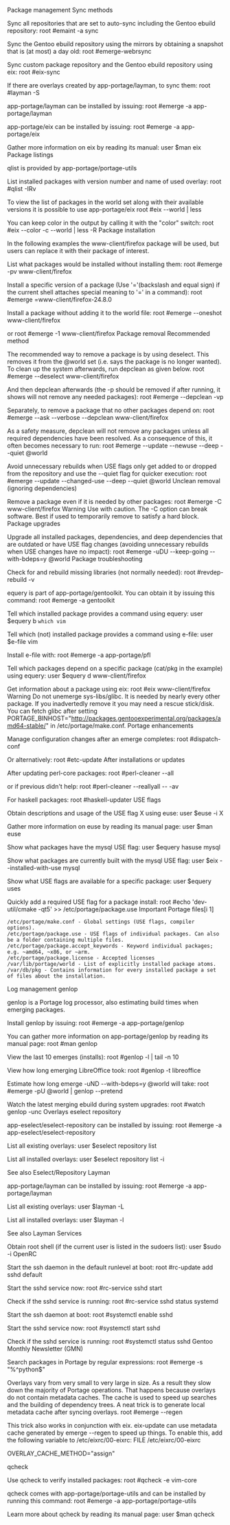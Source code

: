 Package management
Sync methods

Sync all repositories that are set to auto-sync including the Gentoo ebuild repository:
root #emaint -a sync

Sync the Gentoo ebuild repository using the mirrors by obtaining a snapshot that is (at most) a day old:
root #emerge-webrsync

Sync custom package repository and the Gentoo ebuild repository using eix:
root #eix-sync

If there are overlays created by app-portage/layman, to sync them:
root #layman -S

app-portage/layman can be installed by issuing:
root #emerge -a app-portage/layman

app-portage/eix can be installed by issuing:
root #emerge -a app-portage/eix

Gather more information on eix by reading its manual:
user $man eix
Package listings

qlist is provided by app-portage/portage-utils

List installed packages with version number and name of used overlay:
root #qlist -IRv

To view the list of packages in the world set along with their available versions it is possible to use app-portage/eix
root #eix --world | less

You can keep color in the output by calling it with the "color" switch:
root #eix --color -c --world | less -R
Package installation

In the following examples the www-client/firefox package will be used, but users can replace it with their package of interest.

List what packages would be installed without installing them:
root #emerge -pv www-client/firefox

Install a specific version of a package (Use '\='(backslash and equal sign) if the current shell attaches special meaning to '=' in a command):
root #emerge =www-client/firefox-24.8.0

Install a package without adding it to the world file:
root #emerge --oneshot www-client/firefox

or
root #emerge -1 www-client/firefox
Package removal
Recommended method

The recommended way to remove a package is by using deselect. This removes it from the @world set (i.e. says the package is no longer wanted). To clean up the system afterwards, run depclean as given below.
root #emerge --deselect www-client/firefox

And then depclean afterwards (the -p should be removed if after running, it shows will not remove any needed packages):
root #emerge --depclean -vp

Separately, to remove a package that no other packages depend on:
root #emerge --ask --verbose --depclean www-client/firefox

As a safety measure, depclean will not remove any packages unless all required dependencies have been resolved. As a consequence of this, it often becomes necessary to run:
root #emerge --update --newuse --deep --quiet @world

Avoid unnecessary rebuilds when USE flags only get added to or dropped from the repository and use the --quiet flag for quicker execution:
root #emerge --update --changed-use --deep --quiet @world
Unclean removal (ignoring dependencies)

Remove a package even if it is needed by other packages:
root #emerge -C www-client/firefox
Warning
Use with caution. The -C option can break software. Best if used to temporarily remove to satisfy a hard block.
Package upgrades

Upgrade all installed packages, dependencies, and deep dependencies that are outdated or have USE flag changes (avoiding unnecessary rebuilds when USE changes have no impact):
root #emerge -uDU --keep-going --with-bdeps=y @world
Package troubleshooting

Check for and rebuild missing libraries (not normally needed):
root #revdep-rebuild -v

equery is part of app-portage/gentoolkit. You can obtain it by issuing this command:
root #emerge -a gentoolkit

Tell which installed package provides a command using equery:
user $equery b `which vim`

Tell which (not) installed package provides a command using e-file:
user $e-file vim

Install e-file with:
root #emerge -a app-portage/pfl

Tell which packages depend on a specific package (cat/pkg in the example) using equery:
user $equery d www-client/firefox

Get information about a package using eix:
root #eix www-client/firefox
Warning
Do not unemerge sys-libs/glibc. It is needed by nearly every other package. If you inadvertedly remove it you may need a rescue stick/disk. You can fetch glibc after setting PORTAGE_BINHOST="http://packages.gentooexperimental.org/packages/amd64-stable/" in /etc/portage/make.conf.
Portage enhancements

Manage configuration changes after an emerge completes:
root #dispatch-conf

Or alternatively:
root #etc-update
After installations or updates

After updating perl-core packages:
root #perl-cleaner --all

or if previous didn't help:
root #perl-cleaner --reallyall -- -av

For haskell packages:
root #haskell-updater
USE flags

Obtain descriptions and usage of the USE flag X using euse:
user $euse -i X

Gather more information on euse by reading its manual page:
user $man euse

Show what packages have the mysql USE flag:
user $equery hasuse mysql

Show what packages are currently built with the mysql USE flag:
user $eix --installed-with-use mysql

Show what USE flags are available for a specific package:
user $equery uses <package-name>

Quickly add a required USE flag for a package install:
root #echo 'dev-util/cmake -qt5' >> /etc/portage/package.use
Important Portage files[i 1]

    /etc/portage/make.conf - Global settings (USE flags, compiler options).
    /etc/portage/package.use - USE flags of individual packages. Can also be a folder containing multiple files.
    /etc/portage/package.accept_keywords - Keyword individual packages; e.g. ~amd64, ~x86, or ∼arm.
    /etc/portage/package.license - Accepted licenses
    /var/lib/portage/world - List of explicitly installed package atoms.
    /var/db/pkg - Contains information for every installed package a set of files about the installation.

Log management
genlop

genlop is a Portage log processor, also estimating build times when emerging packages.

Install genlop by issuing:
root #emerge -a app-portage/genlop

You can gather more information on app-portage/genlop by reading its manual page:
root #man genlop

View the last 10 emerges (installs):
root #genlop -l | tail -n 10

View how long emerging LibreOffice took:
root #genlop -t libreoffice

Estimate how long emerge -uND --with-bdeps=y @world will take:
root #emerge -pU @world | genlop --pretend

Watch the latest merging ebuild during system upgrades:
root #watch genlop -unc
Overlays
eselect repository

app-eselect/eselect-repository can be installed by issuing:
root #emerge -a app-eselect/eselect-repository

List all existing overlays:
user $eselect repository list

List all installed overlays:
user $eselect repository list -i

See also Eselect/Repository
Layman

app-portage/layman can be installed by issuing:
root #emerge -a app-portage/layman

List all existing overlays:
user $layman -L

List all installed overlays:
user $layman -l

See also Layman
Services

Obtain root shell (if the current user is listed in the sudoers list):
user $sudo -i
OpenRC

Start the ssh daemon in the default runlevel at boot:
root #rc-update add sshd default

Start the sshd service now:
root #rc-service sshd start

Check if the sshd service is running:
root #rc-service sshd status
systemd

Start the ssh daemon at boot:
root #systemctl enable sshd

Start the sshd service now:
root #systemctl start sshd

Check if the sshd service is running:
root #systemctl status sshd
Gentoo Monthly Newsletter (GMN)

Search packages in Portage by regular expressions:
root #emerge -s "%^python$"

Overlays vary from very small to very large in size. As a result they slow down the majority of Portage operations. That happens because overlays do not contain metadata caches. The cache is used to speed up searches and the building of dependency trees. A neat trick is to generate local metadata cache after syncing overlays.
root #emerge --regen

This trick also works in conjunction with eix. eix-update can use metadata cache generated by emerge --regen to speed up things. To enable this, add the following variable to /etc/eixrc/00-eixrc:
FILE /etc/eixrc/00-eixrc

OVERLAY_CACHE_METHOD="assign"

qcheck

Use qcheck to verify installed packages:
root #qcheck -e vim-core

qcheck comes with app-portage/portage-utils and can be installed by running this command:
root #emerge -a app-portage/portage-utils

Learn more about qcheck by reading its manual page:
user $man qcheck
